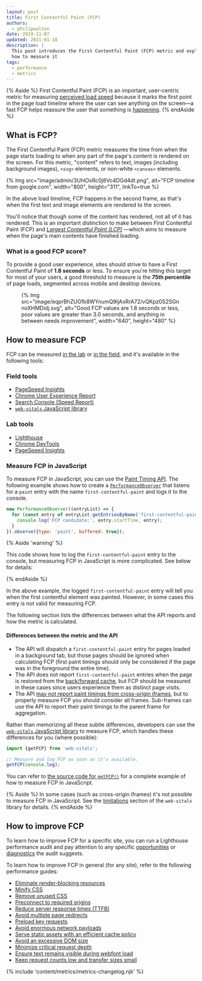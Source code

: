 ```yaml
---
layout: post
title: First Contentful Paint (FCP)
authors:
  - philipwalton
date: 2019-11-07
updated: 2021-01-18
description: |
  This post introduces the First Contentful Paint (FCP) metric and explains
  how to measure it
tags:
  - performance
  - metrics
---
```


{% Aside %}
  First Contentful Paint (FCP) is an important, user-centric metric for
  measuring [perceived load
  speed](/user-centric-performance-metrics/#types-of-metrics) because it marks
  the first point in the page load timeline where the user can see anything on
  the screen&mdash;a fast FCP helps reassure the user that something is
  [happening](/user-centric-performance-metrics/#questions).
{% endAside %}

## What is FCP?

The First Contentful Paint (FCP) metric measures the time from when the page
starts loading to when any part of the page's content is rendered on the screen.
For this metric, "content" refers to text, images (including background images),
`<svg>` elements, or non-white `<canvas>` elements.

{% Img src="image/admin/3UhlOxRc0j8Vc4DGd4dt.png", alt="FCP timeline from google.com", width="800", height="311", linkTo=true %}

In the above load timeline, FCP happens in the second
frame, as that's when the first text and image elements are rendered to the
screen.

You'll notice that though some of the content has rendered, not all of it has
rendered. This is an important distinction to make between _First_ Contentful
Paint (FCP) and _[Largest Contentful Paint (LCP)](/lcp/)_
&mdash;which aims to measure when the page's main contents have finished
loading.

### What is a good FCP score?

To provide a good user experience, sites should strive to have a First
Contentful Paint of **1.8 seconds** or less. To ensure you're hitting this
target for most of your users, a good threshold to measure is the **75th
percentile** of page loads, segmented across mobile and desktop devices.

<figure>
  <picture>
    <source
      srcset="{{ "image/eqprBhZUGfb8WYnumQ9ljAxRrA72/V1mtKJenViYAhn05WxqR.svg" | imgix }}"
      media="(min-width: 640px)"
      width="800"
      height="200">
    {%
      Img
        src="image/eqprBhZUGfb8WYnumQ9ljAxRrA72/vQKpz0S2SGnnoXHMDidj.svg",
        alt="Good FCP values are 1.8 seconds or less, poor values are greater than 3.0 seconds, and anything in between needs improvement",
        width="640",
        height="480"
    %}
  </picture>
</figure>

## How to measure FCP

FCP can be measured [in the lab](/user-centric-performance-metrics/#in-the-lab)
or [in the field](/user-centric-performance-metrics/#in-the-field), and it's
available in the following tools:

### Field tools

- [PageSpeed Insights](https://pagespeed.web.dev/)
- [Chrome User Experience
  Report](https://developers.google.com/web/tools/chrome-user-experience-report)
- [Search Console (Speed
  Report)](https://webmasters.googleblog.com/2019/11/search-console-speed-report.html)
- [`web-vitals` JavaScript library](https://github.com/GoogleChrome/web-vitals)

### Lab tools

- [Lighthouse](https://developers.google.com/web/tools/lighthouse/)
- [Chrome DevTools](https://developer.chrome.com/docs/devtools/)
- [PageSpeed Insights](https://pagespeed.web.dev/)

### Measure FCP in JavaScript

To measure FCP in JavaScript, you can use the [Paint Timing
API](https://w3c.github.io/paint-timing/). The following example shows how to
create a
[`PerformanceObserver`](https://developer.mozilla.org/docs/Web/API/PerformanceObserver)
that listens for a `paint` entry with the name `first-contentful-paint` and logs
it to the console.

```js
new PerformanceObserver((entryList) => {
  for (const entry of entryList.getEntriesByName('first-contentful-paint')) {
    console.log('FCP candidate:', entry.startTime, entry);
  }
}).observe({type: 'paint', buffered: true});
```

{% Aside 'warning' %}

  This code shows how to log the `first-contentful-paint` entry to the console,
  but measuring FCP in JavaScript is more complicated. See below for details:

{% endAside %}

In the above example, the logged `first-contentful-paint` entry will tell you
when the first contentful element was painted. However, in some cases this entry
is not valid for measuring FCP.

The following section lists the differences between what the API reports and how
the metric is calculated.

#### Differences between the metric and the API

- The API will dispatch a `first-contentful-paint` entry for pages loaded in a
  background tab, but those pages should be ignored when calculating FCP (first
  paint timings should only be considered if the page was in the foreground the
  entire time).
- The API does not report `first-contentful-paint` entries when the page is
  restored from the [back/forward cache](/bfcache/#impact-on-core-web-vitals),
  but FCP should be measured in these cases since users experience them as
  distinct page visits.
- The API [may not report paint timings from cross-origin
  iframes](https://w3c.github.io/paint-timing/#:~:text=cross-origin%20iframes),
  but to properly measure FCP you should consider all frames. Sub-frames can use
  the API to report their paint timings to the parent frame for aggregation.

Rather than memorizing all these subtle differences, developers can use the
[`web-vitals` JavaScript library](https://github.com/GoogleChrome/web-vitals) to
measure FCP, which handles these differences for you (where possible):

```js
import {getFCP} from 'web-vitals';

// Measure and log FCP as soon as it's available.
getFCP(console.log);
```

You can refer to [the source code for
`getFCP()`](https://github.com/GoogleChrome/web-vitals/blob/master/src/getFCP.ts)
for a complete example of how to measure FCP in JavaScript.

{% Aside %}
  In some cases (such as cross-origin iframes) it's not possible to measure FCP
  in JavaScript. See the
  [limitations](https://github.com/GoogleChrome/web-vitals#limitations) section
  of the `web-vitals` library for details.
{% endAside %}

## How to improve FCP

To learn how to improve FCP for a specific site, you can run a Lighthouse
performance audit and pay attention to any specific
[opportunities](/lighthouse-performance/#opportunities) or
[diagnostics](/lighthouse-performance/#diagnostics) the audit suggests.

To learn how to improve FCP in general (for any site), refer to the following
performance guides:

- [Eliminate render-blocking resources](/render-blocking-resources/)
- [Minify CSS](/unminified-css/)
- [Remove unused CSS](/unused-css-rules/)
- [Preconnect to required origins](/uses-rel-preconnect/)
- [Reduce server response times (TTFB)](/ttfb/)
- [Avoid multiple page redirects](/redirects/)
- [Preload key requests](/uses-rel-preload/)
- [Avoid enormous network payloads](/total-byte-weight/)
- [Serve static assets with an efficient cache policy](/uses-long-cache-ttl/)
- [Avoid an excessive DOM size](/dom-size/)
- [Minimize critical request depth](/critical-request-chains/)
- [Ensure text remains visible during webfont load](/font-display/)
- [Keep request counts low and transfer sizes small](/resource-summary/)

{% include 'content/metrics/metrics-changelog.njk' %}
